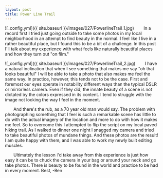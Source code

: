 ```yaml
---
layout: post
title: Power Line Trail
---
```


![_config.yml]({{ site.baseurl }}/images/027/PowerlineTrail_1.jpg)
&nbsp;&nbsp;&nbsp;&nbsp;&nbsp;&nbsp; In a record first I tried just going outside to take some photos in my local neighborhood in an attempt to find beauty in the normal. I feel like I live in a rather beautiful place, but I found this to be a bit of a challenge. In this post I'll talk about my experience with what feels like naturally beautiful places and how they turn out "on film."

![_config.yml]({{ site.baseurl }}/images/027/PowerlineTrail_2.jpg)
&nbsp;&nbsp;&nbsp;&nbsp;&nbsp;&nbsp; I have a natural inclination that when I see something that makes me say "oh that looks beautiful" I will be able to take a photo that also makes me feel the same way. In practice, however, this tends not to be the case. First and foremost our eyes operate in notability different ways than the typical DSLR or mirrorless camera. Even if they did, the innate beauty of a scene is not dictated by the colors expressed in its content. I tend to struggle with the image not looking the way I feel in the moment.

&nbsp;&nbsp;&nbsp;&nbsp;&nbsp;&nbsp; And there's the rub, as a 70 year old man would say. The problem with photographing something that I feel is such a remarkable scene has little to do with the actual imagery of the location and more to do with how it makes me feel. So to overcome this I attempted to flip the script on my local paved hiking trail. As I walked to dinner one night I snagged my camera and tried to take beautiful photos of mundane things. And these photos are the result! I am quite happy with them, and I was able to work my newly built editing muscles. 

&nbsp;&nbsp;&nbsp;&nbsp;&nbsp;&nbsp; Ultimately the lesson I'd take away from this experience is just how easy it can be to chuck the camera in your bag or around your neck and go take photos. There is beauty to be found in the world and practice to be had in every moment. 
Best,
-Ben






 